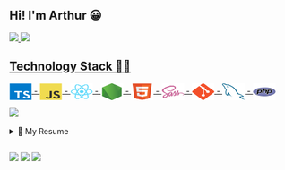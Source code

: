## Hi! I'm Arthur 😀

<a href="https://github.com/arthursfreitas">
  <img height="180em" src="https://github-readme-stats-eight-theta.vercel.app/api?username=lhggomes&show_icons=true&theme=dracula&include_all_commits=true&count_private=true"/>
  <img height="180em" src="https://github-readme-stats-eight-theta.vercel.app/api/top-langs/?username=arthursfreitas&layout=compact&langs_count=8&theme=dracula"/>

<div style="display: inline_block">

## Technology Stack 👨‍💻

<img align="center"  height="30" width="40" src="https://raw.githubusercontent.com/devicons/devicon/master/icons/typescript/typescript-original.svg"> -
<img align="center"  height="30" width="40" src="https://raw.githubusercontent.com/devicons/devicon/master/icons/javascript/javascript-original.svg"> -
<img align="center"  height="30" width="40" src="https://raw.githubusercontent.com/devicons/devicon/master/icons/react/react-original.svg"> -
<img align="center"  height="30" width="40" src="https://raw.githubusercontent.com/devicons/devicon/master/icons/nodejs/nodejs-original.svg"> -
<img align="center"  height="30" width="40" src="https://raw.githubusercontent.com/devicons/devicon/master/icons/html5/html5-original.svg"> -
<img align="center"  height="30" width="40" src="https://raw.githubusercontent.com/devicons/devicon/master/icons/sass/sass-original.svg"> -
<img align="center"  height="30" width="40" src="https://raw.githubusercontent.com/devicons/devicon/master/icons/git/git-original.svg"> -
<img align="center"  height="30" width="40" src="https://raw.githubusercontent.com/devicons/devicon/master/icons/mysql/mysql-original.svg"> -
<img align="center"  height="30" width="40" src="https://raw.githubusercontent.com/devicons/devicon/master/icons/php/php-original.svg">

</div>

  <p align='left'>
  <a href="#"><img src="https://badges.pufler.dev/visits/arthursfreitas/arthursfreitas"></a>
  </p>
  
  <details>
  <summary>📃 My Resume</summary>

## Education

- 📖 **Analysis and Systems Development**\
  📆 2020\
  📍 **Universidade Católica de Brasília** - Brasília, Brazil

## Experience

<img align="right" src="https://img.shields.io/badge/Git-F05032?style=for-the-badge&logo=git&logoColor=white" />
<img align="right" src="https://img.shields.io/badge/Wordpress-23282d?style=for-the-badge&logo=wordpress&logoColor=white" />
<img align="right" src="https://img.shields.io/badge/Nodejs-026e00?style=for-the-badge&logo=node.js&logoColor=white" />
<img align="right" src="https://img.shields.io/badge/PHP-8892bf?style=for-the-badge&logo=php&logoColor=white"/>
<img align="right" src="https://img.shields.io/badge/react-20232a?style=for-the-badge&logo=react&logoColor=61dafb"/>
<img align="right" src="https://img.shields.io/badge/JavaScript-F7DF1E?style=for-the-badge&logo=javascript&logoColor=black"/>
<img align="right" src="https://img.shields.io/badge/Typescript-3178c6?style=for-the-badge&logo=typescript&logoColor=white"/>

- 👨‍💻 **FullStack Developer**\
  📆 2020 - Moment\
  📍 **<a href="https://www.arthursfreitas.com.br/" target="_blank">Self-employed</a>** - Coronel Fabriciano/MG, Brazil

<br>
<img align="right" src="https://img.shields.io/badge/Git-F05032?style=for-the-badge&logo=git&logoColor=white" />
<img align="right" src="https://img.shields.io/badge/yii-6eca24?style=for-the-badge&logo=&logoColor=white" />
<img align="right" src="https://img.shields.io/badge/html-dd4b25?style=for-the-badge&logo=html5&logoColor=white" />
<img align="right" src="https://img.shields.io/badge/css-254bdd?style=for-the-badge&logo=css3&logoColor=white" />
<img align="right" src="https://img.shields.io/badge/PLSQL-e55844?style=for-the-badge&logo=oracle&logoColor=white" />
<img align="right" src="https://img.shields.io/badge/PHP-8892bf?style=for-the-badge&logo=php&logoColor=white" />

- 👨‍💻 **PHP Developer Analyst**\
  📆 2020 - 2020\
  📍 **<a href="https://www.reply.com/br/" target="_blank">Reply</a>** - Belo Horizonte/MG, Brazil

<br>

<img align="right" src="https://img.shields.io/badge/css-254bdd?style=for-the-badge&logo=css3&logoColor=white" />
<img align="right" src="https://img.shields.io/badge/html-dd4b25?style=for-the-badge&logo=html5&logoColor=white" />
<img align="right" src="https://img.shields.io/badge/jQuery-0769ad?style=for-the-badge&logo=jquery&logoColor=white" />
<img align="right" src="https://img.shields.io/badge/Wordpress-23282d?style=for-the-badge&logo=wordpress&logoColor=white" />
<img align="right" src="https://img.shields.io/badge/Git-F05032?style=for-the-badge&logo=git&logoColor=white" />
<img align="right" src="https://img.shields.io/badge/PHP-8892bf?style=for-the-badge&logo=php&logoColor=white" />

- 👨‍💻 **Web Developer**\
  📆 2019 - 2020\
  📍 **<a href="http://ecomd.com.br/" target="_blank">ECOM-D</a>** - Coronel Fabriciano/MG, Brazil

</details>

##

  <div>
  <a href="https:/www.arthursfreitas.com.br"><img src="https://img.shields.io/badge/website-01416d?style=for-the-badge&logo=microsoft-edge&logoColor=white" target="_blank"></a>
  <a href="mailto:contato@arthursfreitas.com.br"><img src="https://img.shields.io/badge/-Gmail-%23EA4335?style=for-the-badge&logo=gmail&logoColor=white" target="_blank"></a>
  <a href="https://www.linkedin.com/in/arthurssfreitas/" target="_blank"><img src="https://img.shields.io/badge/-LinkedIn-%230077B5?style=for-the-badge&logo=linkedin&logoColor=white" target="_blank"></a>
  </div>
